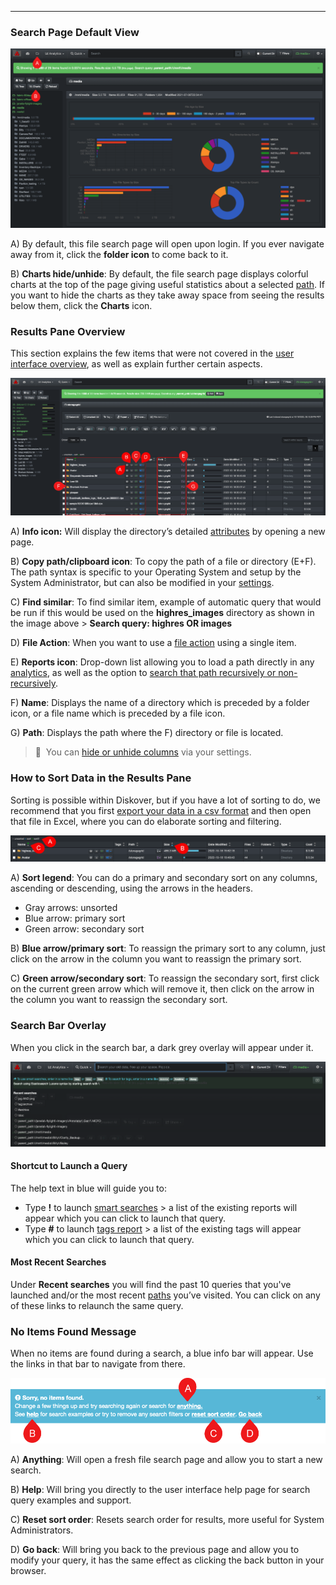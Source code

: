 <p id="results_pane"></p>

___
### Search Page Default View

![Image: Accessing the Search Page](images/image_file_search_page_with_charts.png)

A) By default, this file search page will open upon login. If you ever navigate away from it, click the **folder icon** to come back to it.

B) **Charts hide/unhide**: By default, the file search page displays colorful charts at the top of the page giving useful statistics about a selected [path](#path). If you want to hide the charts as they take away space from seeing the results below them, click the **Charts** icon.

### Results Pane Overview

This section explains the few items that were not covered in the [user interface overview](#ui_overview), as well as explain further certain aspects.

![Image: Main Features of the File Search Page](images/image_file_results_pane_overview_20230214.png)

A) **Info icon:** Will display the directory’s detailed [attributes](#attributes) by opening a new page.

B) **Copy path/clipboard icon**: To copy the path of a file or directory (E+F). The path syntax is specific to your Operating System and setup by the System Administrator, but can also be modified in your [settings](#path_translation).

C) **Find similar**: To find similar item, example of automatic query that would be run if this would be used on the **highres_images** directory as shown in the image above > **Search query: highres OR images**

D) **File Action**: When you want to use a [file action](#file_action) using a single item.

E) **Reports icon**:  Drop-down list  allowing you to load a path directly in any [analytics](#analytics), as well as the option to [search that path recursively or non-recursively](#recursive_search).

F) **Name**: Displays the name of a directory which is preceded by a folder icon, or a file name which is preceded by a file icon.

G) **Path**: Displays the path where the F) directory or file is located.

>🔆 &nbsp;You can [hide or unhide columns](#hide_columns) via your settings.

<p id="sort"></p>

### How to Sort Data in the Results Pane

Sorting is possible within Diskover, but if you have a lot of sorting to do, we recommend that you first [export your data in a csv format](#export) and then open that file in Excel, where you can do elaborate sorting and filtering.

![Image: Main Features of the File Search Page](images/image_file_search_page_sort_data.png)

A) **Sort legend**: You can do a primary and secondary sort on any columns, ascending or descending, using the arrows in the headers.
  - Gray arrows: unsorted
  - Blue arrow: primary sort
  - Green arrow: secondary sort

B) **Blue arrow/primary sort**: To reassign the primary sort to any column, just click on the arrow in the column you want to reassign the primary sort.

C) **Green arrow/secondary sort**: To reassign the secondary sort, first click on the current green arrow which will remove it, then click on the arrow in the column you want to reassign the secondary sort.

<p id="search_bar_overlay"></p>

### Search Bar Overlay

When you click in the search bar, a dark grey overlay will appear under it.

![Image: Grey Overlay when Clicking in Search Bar](images/image_file_search_grey_overlay_when_clicking_searchbar.png)

#### Shortcut to Launch a Query
The help text in blue will guide you to:

  - Type **!** to launch [smart searches](#smart_searches) > a list of the existing reports will appear which you can click to launch that query.
  - Type **#** to launch [tags report](#tags_report) > a list of the existing tags will appear which you can click to launch that query.

#### Most Recent Searches

Under **Recent searches** you will find the past 10 queries that you've launched and/or the most recent [paths](#path) you’ve visited. You can click on any of these links to relaunch the same query.

### No Items Found Message

When no items are found during a search, a blue info bar will appear. Use the links in that bar to navigate from there.

![Image: No Items Found](images/image_file_search_no_item_found.png)

A) **Anything**: Will open a fresh file search page and allow you to start a new search.

B) **Help**: Will bring you directly to the user interface help page for search query examples and support.

C) **Reset sort order**: Resets search order for results, more useful for System Administrators.

D) **Go back**: Will bring you back to the previous page and allow you to modify your query, it has the same effect as clicking the back button in your browser.
